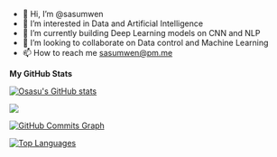 - 👋 Hi, I’m @sasumwen
- 👀 I’m interested in Data and Artificial Intelligence
- 🌱 I’m currently building Deep Learning models on CNN and NLP 
- 💞️ I’m looking to collaborate on Data control and Machine Learning
- 📫 How to reach me sasumwen@pm.me

<!---
[![Top Langs](https://github-readme-stats.vercel.app/api/top-langs/?username=sasumwen)](https://github.com/sasumwen/github-readme-stats)
--->
<!---
sasumwen/sasumwen is a ✨ special ✨ repository because its `README.md` (this file) appears on your GitHub profile.
You can click the Preview link to take a look at your changes.
--->
<b>My GitHub Stats</b>

<a href="http://www.github.com/sasumwen"><img src="https://github-readme-stats.vercel.app/api?username=sasumwen&show_icons=true&hide=False&count_private=true&title_color=0891b2&text_color=ffffff&icon_color=0891b2&bg_color=1c1917&hide_border=true&show_icons=true" alt="Osasu's GitHub stats" /></a>

<a href="http://www.github.com/sasumwen"><img src="https://github-readme-streak-stats.herokuapp.com/?user=sasumwen&stroke=ffffff&background=1c1917&ring=0891b2&fire=0891b2&currStreakNum=ffffff&currStreakLabel=0891b2&sideNums=ffffff&sideLabels=ffffff&dates=ffffff&hide_border=true" /></a>

<a href="http://www.github.com/sasumwen"><img src="https://activity-graph.herokuapp.com/graph?username=sasumwen&bg_color=1c1917&color=ffffff&line=0891b2&point=ffffff&area_color=1c1917&area=true&hide_border=true&custom_title=GitHub%20Commits%20Graph" alt="GitHub Commits Graph" /></a>

<a href="https://github.com/sasumwen" align="left"><img src="https://github-readme-stats.vercel.app/api/top-langs/?username=sasumwen&langs_count=10&title_color=0891b2&text_color=ffffff&icon_color=0891b2&bg_color=1c1917&hide_border=true&locale=en&custom_title=Top%20%Languages" alt="Top Languages" /></a>
